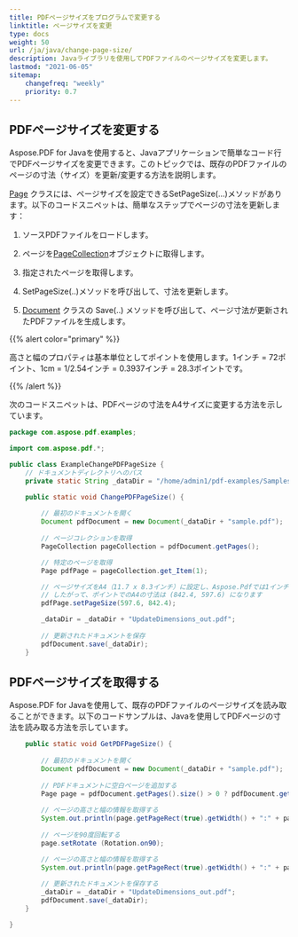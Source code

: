 ```yaml
---
title: PDFページサイズをプログラムで変更する
linktitle: ページサイズを変更
type: docs
weight: 50
url: /ja/java/change-page-size/
description: Javaライブラリを使用してPDFファイルのページサイズを変更します。
lastmod: "2021-06-05"
sitemap:
    changefreq: "weekly"
    priority: 0.7
---
```


## PDFページサイズを変更する

Aspose.PDF for Javaを使用すると、Javaアプリケーションで簡単なコード行でPDFページサイズを変更できます。このトピックでは、既存のPDFファイルのページの寸法（サイズ）を更新/変更する方法を説明します。

[Page](https://reference.aspose.com/pdf//java/com.aspose.pdf/page) クラスには、ページサイズを設定できるSetPageSize(...)メソッドがあります。以下のコードスニペットは、簡単なステップでページの寸法を更新します：

1. ソースPDFファイルをロードします。
1. ページを[PageCollection](https://reference.aspose.com/pdf/java/com.aspose.pdf.class-use/pagecollection)オブジェクトに取得します。
1. 指定されたページを取得します。
1. SetPageSize(..)メソッドを呼び出して、寸法を更新します。

1. [Document](https://reference.aspose.com/pdf/java/com.aspose.pdf/Document) クラスの Save(..) メソッドを呼び出して、ページ寸法が更新されたPDFファイルを生成します。

{{% alert color="primary" %}}

高さと幅のプロパティは基本単位としてポイントを使用します。1インチ = 72ポイント、1cm = 1/2.54インチ = 0.3937インチ = 28.3ポイントです。

{{% /alert %}}

次のコードスニペットは、PDFページの寸法をA4サイズに変更する方法を示しています。

```java
package com.aspose.pdf.examples;

import com.aspose.pdf.*;

public class ExampleChangePDFPageSize {
    // ドキュメントディレクトリへのパス
    private static String _dataDir = "/home/admin1/pdf-examples/Samples/";

    public static void ChangePDFPageSize() {
        
        // 最初のドキュメントを開く
        Document pdfDocument = new Document(_dataDir + "sample.pdf");
                
        // ページコレクションを取得
        PageCollection pageCollection = pdfDocument.getPages();

        // 特定のページを取得
        Page pdfPage = pageCollection.get_Item(1);

        // ページサイズをA4（11.7 x 8.3インチ）に設定し、Aspose.Pdfでは1インチ = 72ポイント
        // したがって、ポイントでのA4の寸法は (842.4, 597.6) になります
        pdfPage.setPageSize(597.6, 842.4);

        _dataDir = _dataDir + "UpdateDimensions_out.pdf";
        
        // 更新されたドキュメントを保存
        pdfDocument.save(_dataDir);
    }
```


## PDFページサイズを取得する

Aspose.PDF for Javaを使用して、既存のPDFファイルのページサイズを読み取ることができます。以下のコードサンプルは、Javaを使用してPDFページの寸法を読み取る方法を示しています。

```java
    public static void GetPDFPageSize() {
        
        // 最初のドキュメントを開く
        Document pdfDocument = new Document(_dataDir + "sample.pdf");
                
        // PDFドキュメントに空白ページを追加する
        Page page = pdfDocument.getPages().size() > 0 ? pdfDocument.getPages().get_Item(1) : pdfDocument.getPages().add();
        
        // ページの高さと幅の情報を取得する
        System.out.println(page.getPageRect(true).getWidth() + ":" + page.getPageRect(true).getHeight());
        
        // ページを90度回転する
        page.setRotate (Rotation.on90);

        // ページの高さと幅の情報を取得する
        System.out.println(page.getPageRect(true).getWidth() + ":" + page.getPageRect(true).getHeight());
        
        // 更新されたドキュメントを保存する
        _dataDir = _dataDir + "UpdateDimensions_out.pdf";
        pdfDocument.save(_dataDir);
    }

}
```
